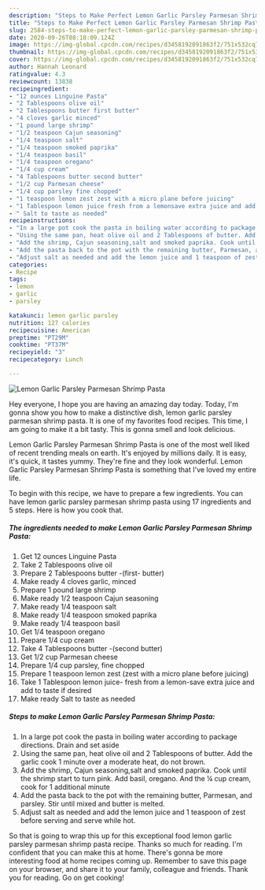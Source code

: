 ```yaml
---
description: "Steps to Make Perfect Lemon Garlic Parsley Parmesan Shrimp Pasta"
title: "Steps to Make Perfect Lemon Garlic Parsley Parmesan Shrimp Pasta"
slug: 2584-steps-to-make-perfect-lemon-garlic-parsley-parmesan-shrimp-pasta
date: 2020-09-26T08:18:09.124Z
image: https://img-global.cpcdn.com/recipes/d3458192091863f2/751x532cq70/lemon-garlic-parsley-parmesan-shrimp-pasta-recipe-main-photo.jpg
thumbnail: https://img-global.cpcdn.com/recipes/d3458192091863f2/751x532cq70/lemon-garlic-parsley-parmesan-shrimp-pasta-recipe-main-photo.jpg
cover: https://img-global.cpcdn.com/recipes/d3458192091863f2/751x532cq70/lemon-garlic-parsley-parmesan-shrimp-pasta-recipe-main-photo.jpg
author: Hannah Leonard
ratingvalue: 4.3
reviewcount: 13838
recipeingredient:
- "12 ounces Linguine Pasta"
- "2 Tablespoons olive oil"
- "2 Tablespoons butter first butter"
- "4 cloves garlic minced"
- "1 pound large shrimp"
- "1/2 teaspoon Cajun seasoning"
- "1/4 teaspoon salt"
- "1/4 teaspoon smoked paprika"
- "1/4 teaspoon basil"
- "1/4 teaspoon oregano"
- "1/4 cup cream"
- "4 Tablespoons butter second butter"
- "1/2 cup Parmesan cheese"
- "1/4 cup parsley fine chopped"
- "1 teaspoon lemon zest zest with a micro plane before juicing"
- "1 Tablespoon lemon juice fresh from a lemonsave extra juice and add to taste if desired"
- " Salt to taste as needed"
recipeinstructions:
- "In a large pot cook the pasta in boiling water according to package directions. Drain and set aside"
- "Using the same pan, heat olive oil and 2 Tablespoons of butter. Add the garlic cook 1 minute over a moderate heat, do not brown."
- "Add the shrimp, Cajun seasoning,salt and smoked paprika. Cook until the shrimp start to turn pink. Add basil, oregano. And the ¼ cup cream, cook for 1 additional minute"
- "Add the pasta back to the pot with the remaining butter, Parmesan, and parsley. Stir until mixed and butter is melted."
- "Adjust salt as needed and add the lemon juice and 1 teaspoon of zest before serving and serve while hot."
categories:
- Recipe
tags:
- lemon
- garlic
- parsley

katakunci: lemon garlic parsley 
nutrition: 127 calories
recipecuisine: American
preptime: "PT29M"
cooktime: "PT37M"
recipeyield: "3"
recipecategory: Lunch

---
```



![Lemon Garlic Parsley Parmesan Shrimp Pasta](https://img-global.cpcdn.com/recipes/d3458192091863f2/751x532cq70/lemon-garlic-parsley-parmesan-shrimp-pasta-recipe-main-photo.jpg)

Hey everyone, I hope you are having an amazing day today. Today, I'm gonna show you how to make a distinctive dish, lemon garlic parsley parmesan shrimp pasta. It is one of my favorites food recipes. This time, I am going to make it a bit tasty. This is gonna smell and look delicious.

Lemon Garlic Parsley Parmesan Shrimp Pasta is one of the most well liked of recent trending meals on earth. It's enjoyed by millions daily. It is easy, it's quick, it tastes yummy. They're fine and they look wonderful. Lemon Garlic Parsley Parmesan Shrimp Pasta is something that I've loved my entire life.




To begin with this recipe, we have to prepare a few ingredients. You can have lemon garlic parsley parmesan shrimp pasta using 17 ingredients and 5 steps. Here is how you cook that.

<!--inarticleads1-->

##### The ingredients needed to make Lemon Garlic Parsley Parmesan Shrimp Pasta:

1. Get 12 ounces Linguine Pasta
1. Take 2 Tablespoons olive oil
1. Prepare 2 Tablespoons butter -(first- butter)
1. Make ready 4 cloves garlic, minced
1. Prepare 1 pound large shrimp
1. Make ready 1/2 teaspoon Cajun seasoning
1. Make ready 1/4 teaspoon salt
1. Make ready 1/4 teaspoon smoked paprika
1. Make ready 1/4 teaspoon basil
1. Get 1/4 teaspoon oregano
1. Prepare 1/4 cup cream
1. Take 4 Tablespoons butter -(second butter)
1. Get 1/2 cup Parmesan cheese
1. Prepare 1/4 cup parsley, fine chopped
1. Prepare 1 teaspoon lemon zest (zest with a micro plane before juicing)
1. Take 1 Tablespoon lemon juice- fresh from a lemon-save extra juice and add to taste if desired
1. Make ready  Salt to taste as needed




<!--inarticleads2-->

##### Steps to make Lemon Garlic Parsley Parmesan Shrimp Pasta:

1. In a large pot cook the pasta in boiling water according to package directions. Drain and set aside
1. Using the same pan, heat olive oil and 2 Tablespoons of butter. Add the garlic cook 1 minute over a moderate heat, do not brown.
1. Add the shrimp, Cajun seasoning,salt and smoked paprika. Cook until the shrimp start to turn pink. Add basil, oregano. And the ¼ cup cream, cook for 1 additional minute
1. Add the pasta back to the pot with the remaining butter, Parmesan, and parsley. Stir until mixed and butter is melted.
1. Adjust salt as needed and add the lemon juice and 1 teaspoon of zest before serving and serve while hot.




So that is going to wrap this up for this exceptional food lemon garlic parsley parmesan shrimp pasta recipe. Thanks so much for reading. I'm confident that you can make this at home. There's gonna be more interesting food at home recipes coming up. Remember to save this page on your browser, and share it to your family, colleague and friends. Thank you for reading. Go on get cooking!
